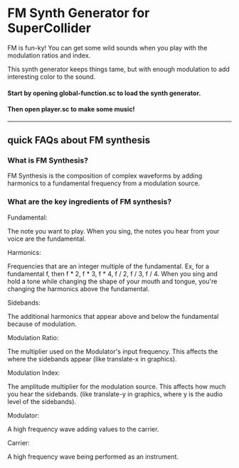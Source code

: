 # FM Synth Generator for SuperCollider

FM is fun-ky! You can get some wild sounds when you play with the modulation ratios and index.

This synth generator keeps things tame, but with enough modulation to add interesting color to the sound.

#### Start by opening global-function.sc to load the synth generator.
#### Then open player.sc to make some music!

- - - 


## quick FAQs about FM synthesis

### What is FM Synthesis?

FM Synthesis is the composition of complex waveforms by adding harmonics to a fundamental frequency from a modulation source.


### What are the key ingredients of FM synthesis?


Fundamental:

The note you want to play. When you sing, the notes you hear from your voice are the fundamental.


Harmonics:

 Frequencies that are an integer multiple of the fundamental. Ex, for a fundamental f, then f * 2, f * 3, f * 4, f / 2, f / 3, f / 4. When you sing and hold a tone while changing the shape of your mouth and tongue, you're changing the harmonics above the fundamental.


Sidebands:

The additional harmonics that appear above and below the fundamental because of modulation.



Modulation Ratio:

The multiplier used on the Modulator's input frequency. This affects the where the sidebands appear
(like translate-x in graphics).


Modulation Index: 

The amplitude multiplier for the modulation source. This affects how much you hear the sidebands.
(like translate-y in graphics, where y is the audio level of the sidebands).


Modulator:

A high frequency wave adding values to the carrier.


Carrier:

A high frequency wave being performed as an instrument.
